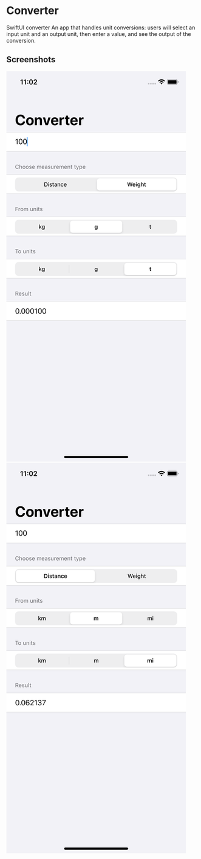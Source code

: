# Converter
SwiftUI converter
An app that handles unit conversions: users will select an input unit and an output unit, then enter a value, and see the output of the conversion.
## Screenshots
![Alt text](https://github.com/Donny-G/Converter/blob/master/Simulator%20Screen%20Shot%20-%20iPhone%2011%20-%202020-07-23%20at%2023.02.49.png?raw=true)
![Alt text](https://github.com/Donny-G/Converter/blob/master/Simulator%20Screen%20Shot%20-%20iPhone%2011%20-%202020-07-23%20at%2023.02.40.png?raw=true) 
